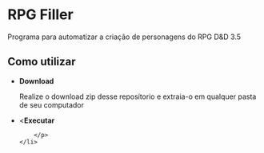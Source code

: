 <h1>RPG Filler</h1>
<p>Programa para automatizar a criação de personagens do RPG D&D 3.5</p>
<h2>Como utilizar</h2>
<ul>
	<li>
		<label><b>Download</b></label>
		<p>
			Realize o download zip desse reposítorio e extraia-o em qualquer pasta de seu computador
		</p>
	</li>
	<li>
		<label><<b>Executar</b></label>
		<p>
			
		</p>
	</li>
</ul>
<p></p>








